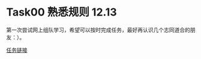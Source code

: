 # Task00 熟悉规则 12.13
第一次尝试网上组队学习，希望可以按时完成任务，最好再认识几个志同道合的朋友：）。

[任务链接](http://datawhale.club/t/topic/580)